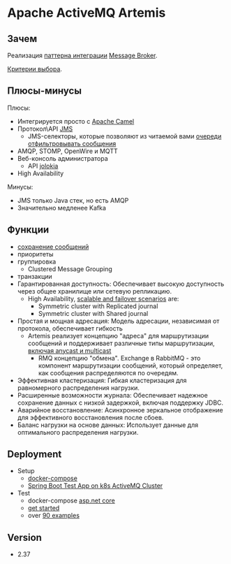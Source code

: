 # Apache ActiveMQ Artemis

## Зачем

Реализация [паттерна интеграции](../../../arch/pattern/integration/pattern.integration.md) [Message Broker](../../../arch/pattern/integration/pattern.messagebroker.md).

[Критерии выбора](../../../arch/pattern/integration/pattern.messagebroker.md#критерии-выбора).

## Плюсы-минусы

Плюсы:

- Интегрируется просто с [Apache Camel](../apache.camel.md)
- Протокол\API [JMS](../../protocols.integration/jms.md)
  - JMS-селекторы, которые позволяют из читаемой вами [очереди отфильтровывать сообщения](https://habr.com/ru/companies/usetech/articles/683022/)
- AMQP, STOMP, OpenWire и MQTT
- Веб-консоль администратора
  - API [jolokia](https://jolokia.org/)
- High Availability

Минусы:

- JMS только Java стек, но есть AMQP
- Значительно медленее Kafka

## Функции

- [сохранение сообщений](https://activemq.apache.org/components/artemis/documentation/)
- приоритеты
- группировка
  - Clustered Message Grouping
- транзакции
- Гарантированная доступность: Обеспечивает высокую доступность через общее хранилище или сетевую репликацию.
  - High Availability, [scalable and failover scenarios](https://blog.jromanmartin.io/cheat-sheets/activemq-artemis) are:
    - Symmetric cluster with Replicated journal
    - Symmetric cluster with Shared journal
- Простая и мощная адресация: Модель адресации, независимая от протокола, обеспечивает гибкость
    - Artemis реализует концепцию "адреса" для маршрутизации сообщений и поддерживает различные типы маршрутизации, [включая anycast и multicast](https://www.mastertheboss.com/rabbitmq/activemq-vs-rabbitmq-a-comparison/)
      - RMQ концепцию "обмена". Exchange в RabbitMQ - это компонент маршрутизации сообщений, который определяет, как сообщения распределяются по очередям.
- Эффективная кластеризация: Гибкая кластеризация для равномерного распределения нагрузки.
- Расширенные возможности журнала: Обеспечивает надежное сохранение данных с низкой задержкой, включая поддержку JDBC.
- Аварийное восстановление: Асинхронное зеркальное отображение для эффективного восстановления после сбоев.
- Баланс нагрузки на основе данных: Использует данные для оптимального распределения нагрузки.

## Deployment

- Setup
  - [docker-compose](https://www.mastertheboss.com/jboss-frameworks/activemq/how-to-run-artemis-mq-as-docker-image/)
  - [Spring Boot Test App on k8s ActiveMQ Cluster](https://piotrminkowski.com/2022/07/26/activemq-artemis-with-spring-boot-on-kubernetes/)
- Test
  - docker-compose [asp.net core](https://havret.io/activemq-artemis-net-core)
  - [get started](https://github.com/apache/activemq-artemis-examples/?tab=readme-ov-file)
  - over [90 examples](https://github.com/apache/activemq-artemis)

## Version

- 2.37
